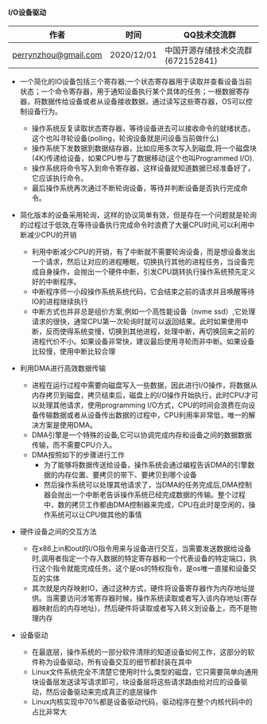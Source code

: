 #### I/O设备驱动



| 作者                 | 时间       | QQ技术交流群                      |
| -------------------- | ---------- | --------------------------------- |
| perrynzhou@gmail.com | 2020/12/01 | 中国开源存储技术交流群(672152841) |

- 一个简化的IO设备包括三个寄存器;一个状态寄存器用于读取并查看设备当前状态；一个命令寄存器，用于通知设备执行某个具体的任务；一根数据寄存器，将数据传给设备或者从设备接收数据，通过读写这些寄存器，OS可以控制设备行为。
  - 操作系统反复读取状态寄存器，等待设备进去可以接收命令的就绪状态，这个也叫寻轮设备(polling，轮询设备就是问设备当前做什么)
  - 操作系统下发数据到数据结存器，比如应用多次写入到磁盘,将一个磁盘块(4K)传递给设备，如果CPU参与了数据移动(这个也叫Programmed I/O).
  - 操作系统将命令写入到命令寄存器，这样设备就知道数据已经准备好了，它应该执行命令。
  - 最后操作系统再次通过不断轮询设备，等待并判断设备是否执行完成命令。
- 简化版本的设备采用轮询，这样的协议简单有效，但是存在一个问题就是轮询的过程过于低效,在等待设备执行完成命令时浪费了大量CPU时间,可以利用中断减少CPU的开销
  - 利用中断减少CPU的开销，有了中断就不需要轮询设备，而是想设备发出一个请求，然后让对应的进程睡眠，切换执行其他的进程任务，当设备完成自身操作，会抛出一个硬件中断，引发CPU跳转执行操作系统预先定义好的中断程序。
  - 中断程序师一小段操作系统系统代码，它会结束之前的请求并且唤醒等待IO的进程继续执行
  - 中断方式也并非总是组价方案,例如一个高性能设备（nvme ssd）,它处理请求的很快，通常CPU第一次轮询时就可以返回结果。此时如果使用中断，反而使得系统变慢，切换到其他进程，处理中断，再切换回来之前的进程代价不小。如果设备非常快，建议最后使用寻轮而非中断。如果设备比较慢，使用中断比较合理

- 利用DMA进行高效数据传输
  - 进程在运行过程中需要向磁盘写入一些数据，因此进行I/O操作，将数据从内存拷贝到磁盘，拷贝结束后，磁盘上的I/O操作开始执行，此时CPU才可以处理其他请求，使用programming I/O方式，CPU的时间会浪费在向设备传输数据或者从设备传出数据的过程中，CPU利用率非常低，唯一的解决方案是使用DMA。
  - DMA引擎是一个特殊的设备,它可以协调完成内存和设备之间的数据数据传输，而不需要CPU介入。
  - DMA按照如下的步骤进行工作
    - 为了能够将数据传送给设备，操作系统会通过编程告诉DMA的引擎数据的内存位置、要拷贝的带下、要拷贝到哪个设备
    - 然后操作系统可以处理其他请求了，当DMA的任务完成后,DMA控制器会抛出一个中断老告诉操作系统已经完成数据的传输。整个过程中，数的拷贝工作都由DMA控制器来完成，CPU在此时是空闲的，操作系统可以让CPU做其他的事情
- 硬件设备之间的交互方法
  - 在x86上in和out的I/O指令用来与设备进行交互，当需要发送数据给设备时,调用者指定一个存入数据的特定寄存器和一个代表设备的特定端口，执行这个指令就能完成任务。这个是os的特权指令，是os唯一直接和设备交互的实体
  - 其次就是内存映射IO，通过这种方式，硬件将设备寄存器作为内存地址提供。当需要访问涉笔寄存器时候，操作系统读取或者写入该内存地址(寄存器映射后的内存地址)，然后硬件将读取或者写入转义到设备上，而不是物理内存

- 设备驱动
  - 在最底层，操作系统的一部分软件清除的知道设备如何工作，这部分的软件称为设备驱动，所有设备交互的细节都封装在其中
  - Linux文件系统完全不清楚它使用时什么类型的磁盘，它只需要简单向通用块设备层发送读写请求即可，块设备层将这些请求路由给对应的设备驱动，然后设备驱动来完成真正的底层操作
  - Linux内核实现中70%都是设备驱动代码，驱动程序在整个内核代码中的占比非常大